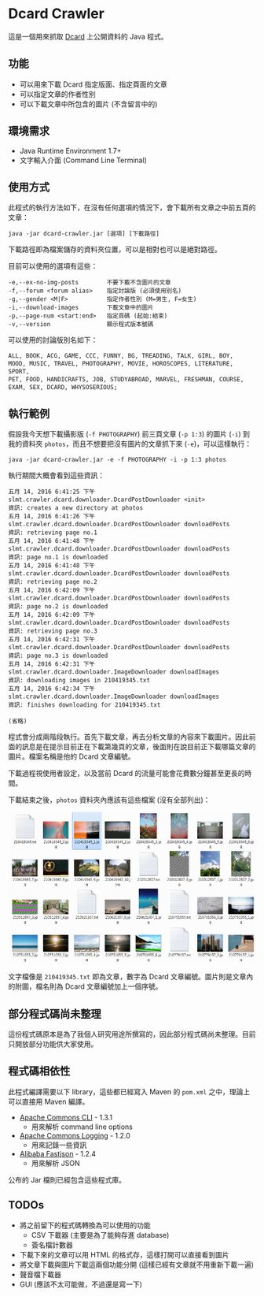 # Dcard Crawler

這是一個用來抓取 [Dcard][1] 上公開資料的 Java 程式。

## 功能

- 可以用來下載 Dcard 指定版面、指定頁面的文章
- 可以指定文章的作者性別
- 可以下載文章中所包含的圖片 (不含留言中的)

## 環境需求

- Java Runtime Environment 1.7+
- 文字輸入介面 (Command Line Terminal)

## 使用方式

此程式的執行方法如下，在沒有任何選項的情況下，會下載所有文章之中前五頁的文章：

```
java -jar dcard-crawler.jar [選項] [下載路徑]
```

下載路徑即為檔案儲存的資料夾位置，可以是相對也可以是絕對路徑。

目前可以使用的選項有這些：

```
-e,--ex-no-img-posts        不要下載不含圖片的文章
-f,--forum <forum alias>    指定討論版 (必須使用別名)
-g,--gender <M|F>           指定作者性別 (M=男生, F=女生)
-i,--download-images        下載文章中的圖片
-p,--page-num <start:end>   指定頁碼 (起始:結束)
-v,--version                顯示程式版本號碼
```

可以使用的討論版別名如下：

```
ALL, BOOK, ACG, GAME, CCC, FUNNY, BG, TREADING, TALK, GIRL, BOY,
MOOD, MUSIC, TRAVEL, PHOTOGRAPHY, MOVIE, HOROSCOPES, LITERATURE, SPORT,
PET, FOOD, HANDICRAFTS, JOB, STUDYABROAD, MARVEL, FRESHMAN, COURSE,
EXAM, SEX, DCARD, WHYSOSERIOUS;
```

## 執行範例

假設我今天想下載攝影版 (`-f PHOTOGRAPHY`) 前三頁文章 (`-p 1:3`) 的圖片 (`-i`) 到我的資料夾 `photos`，而且不想要把沒有圖片的文章抓下來 (`-e`)，可以這樣執行：

```
java -jar dcard-crawler.jar -e -f PHOTOGRAPHY -i -p 1:3 photos
```

執行期間大概會看到這些資訊：

```
五月 14, 2016 6:41:25 下午 slmt.crawler.dcard.downloader.DcardPostDownloader <init>
資訊: creates a new directory at photos
五月 14, 2016 6:41:26 下午 slmt.crawler.dcard.downloader.DcardPostDownloader downloadPosts
資訊: retrieving page no.1
五月 14, 2016 6:41:48 下午 slmt.crawler.dcard.downloader.DcardPostDownloader downloadPosts
資訊: page no.1 is downloaded
五月 14, 2016 6:41:48 下午 slmt.crawler.dcard.downloader.DcardPostDownloader downloadPosts
資訊: retrieving page no.2
五月 14, 2016 6:42:09 下午 slmt.crawler.dcard.downloader.DcardPostDownloader downloadPosts
資訊: page no.2 is downloaded
五月 14, 2016 6:42:09 下午 slmt.crawler.dcard.downloader.DcardPostDownloader downloadPosts
資訊: retrieving page no.3
五月 14, 2016 6:42:31 下午 slmt.crawler.dcard.downloader.DcardPostDownloader downloadPosts
資訊: page no.3 is downloaded
五月 14, 2016 6:42:31 下午 slmt.crawler.dcard.downloader.ImageDownloader downloadImages
資訊: downloading images in 210419345.txt
五月 14, 2016 6:42:34 下午 slmt.crawler.dcard.downloader.ImageDownloader downloadImages
資訊: finishes downloading for 210419345.txt

(省略)
```

程式會分成兩階段執行。首先下載文章，再去分析文章的內容來下載圖片。因此前面的訊息是在提示目前正在下載第幾頁的文章，後面則在說目前正下載哪篇文章的圖片。檔案名稱是他的 Dcard 文章編號。

下載過程視使用者設定，以及當前 Dcard 的流量可能會花費數分鐘甚至更長的時間。

下載結束之後，`photos` 資料夾內應該有這些檔案 (沒有全部列出)：

![IMAGE ALT TEXT HERE](example.png)

文字檔像是 `210419345.txt` 即為文章，數字為 Dcard 文章編號。圖片則是文章內的附圖，檔名則為 Dcard 文章編號加上一個序號。

## 部分程式碼尚未整理

這份程式碼原本是為了我個人研究用途所撰寫的，因此部分程式碼尚未整理。目前只開放部分功能供大家使用。

## 程式碼相依性

此程式編譯需要以下 library，這些都已經寫入 Maven 的 `pom.xml` 之中，理論上可以直接用 Maven 編譯。

- [Apache Commons CLI][2] - 1.3.1
  - 用來解析 command line options
- [Apache Commons Logging][3] - 1.2.0
  - 用來記錄一些資訊
- [Alibaba Fastjson][4] - 1.2.4
  - 用來解析 JSON

公布的 Jar 檔則已經包含這些程式庫。

## TODOs

- 將之前留下的程式碼轉換為可以使用的功能
  - CSV 下載器 (主要是為了能夠存進 database)
  - 簽名檔計數器
- 下載下來的文章可以用 HTML 的格式存，這樣打開可以直接看到圖片
- 將文章下載與圖片下載這兩個功能分開 (這樣已經有文章就不用重新下載一遍)
- 聲音檔下載器
- GUI (應該不太可能做，不過還是寫一下)

[1]: https://www.dcard.tw/
[2]: https://commons.apache.org/proper/commons-cli/
[3]: https://commons.apache.org/proper/commons-logging/
[4]: https://github.com/alibaba/fastjson

